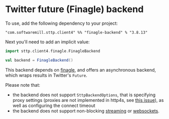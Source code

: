 # Twitter future (Finagle) backend

To use, add the following dependency to your project:

```
"com.softwaremill.sttp.client4" %% "finagle-backend" % "3.8.13"
```

Next you'll need to add an implicit value:

```scala
import sttp.client4.finagle.FinagleBackend

val backend = FinagleBackend()
```

This backend depends on [finagle](https://twitter.github.io/finagle/), and offers an asynchronous backend, which wraps results in Twitter's `Future`.

Please note that: 

* the backend does not support `SttpBackendOptions`, that is specifying proxy settings (proxies are not implemented in http4s, see [this issue](https://github.com/http4s/http4s/issues/251)), as well as configuring the connect timeout 
* the backend does not support non-blocking [streaming](../requests/streaming.md) or [websockets](../websockets.md).
